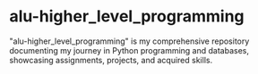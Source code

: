 # alu-higher_level_programming
"alu-higher_level_programming" is my comprehensive repository documenting my journey in Python programming and databases, showcasing assignments, projects, and acquired skills.

